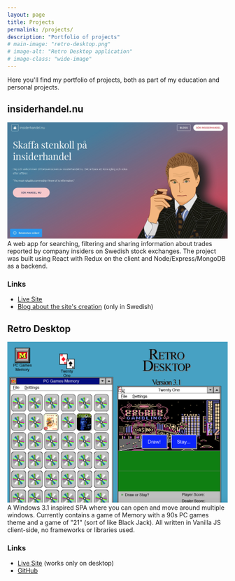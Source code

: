 ```yaml
---
layout: page
title: Projects
permalink: /projects/
description: "Portfolio of projects"
# main-image: "retro-desktop.png"
# image-alt: "Retro Desktop application"
# image-class: "wide-image"
---
```


Here you'll find my portfolio of projects, both as part of my education and personal projects.

## insiderhandel.nu

[![insiderhandel.nu](/assets/img/insiderhandel.jpg)](https://insiderhandel.nu)
A web app for searching, filtering and sharing information about trades reported by company insiders on Swedish stock exchanges. The project was built using React with Redux on the client and Node/Express/MongoDB as a backend.

### Links

- [Live Site](https://insiderhandel.nu/)
- [Blog about the site's creation](https://insiderhandel.nu/blogg) (only in Swedish)

## Retro Desktop

[![Retro Desktop application](/assets/img/retro-desktop.png)](https://jimdis.github.io/retro-desktop/)
A Windows 3.1 inspired SPA where you can open and move around multiple windows. Currently contains a game of Memory with a 90s PC games theme and a game of "21" (sort of like Black Jack). All written in Vanilla JS client-side, no frameworks or libraries used.

### Links

- [Live Site](https://jimdis.github.io/retro-desktop/) (works only on desktop)
- [GitHub](https://github.com/jimdis/retro-desktop)

